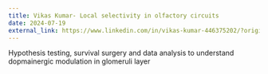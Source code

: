 ```yaml
---
title: Vikas Kumar- Local selectivity in olfactory circuits 
date: 2024-07-19
external_link: https://www.linkedin.com/in/vikas-kumar-446375202/?originalSubdomain=in
---
```

Hypothesis testing, survival surgery and data analysis to understand dopmainergic modulation in glomeruli layer 
<!--more-->